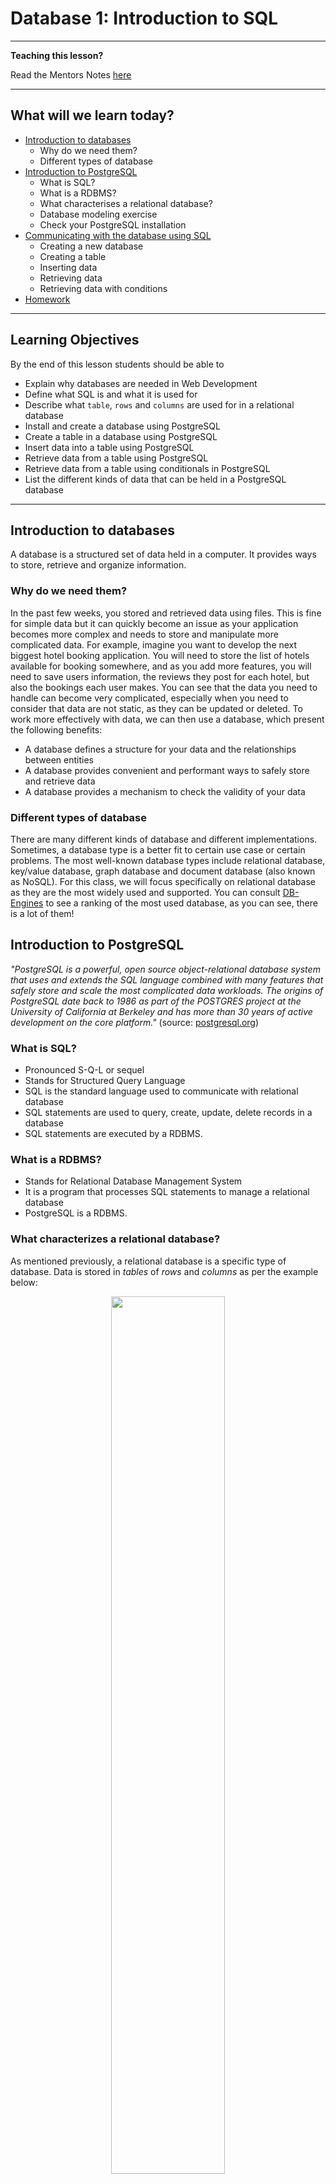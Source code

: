 # Database 1: Introduction to SQL

---

**Teaching this lesson?**

Read the Mentors Notes [here](./mentors.md)

---

## What will we learn today?

- [Introduction to databases](#introduction-to-databases)
  - Why do we need them?
  - Different types of database
- [Introduction to PostgreSQL](#introduction-to-postgresql)
  - What is SQL?
  - What is a RDBMS?
  - What characterises a relational database?
  - Database modeling exercise
  - Check your PostgreSQL installation
- [Communicating with the database using SQL](#communicating-with-the-database-using-sql)
  - Creating a new database
  - Creating a table
  - Inserting data
  - Retrieving data
  - Retrieving data with conditions
- [Homework](#homework)

---

## Learning Objectives

By the end of this lesson students should be able to

- Explain why databases are needed in Web Development
- Define what SQL is and what it is used for
- Describe what `table`, `rows` and `columns` are used for in a relational database
- Install and create a database using PostgreSQL
- Create a table in a database using PostgreSQL
- Insert data into a table using PostgreSQL
- Retrieve data from a table using PostgreSQL
- Retrieve data from a table using conditionals in PostgreSQL
- List the different kinds of data that can be held in a PostgreSQL database

---

## Introduction to databases

A database is a structured set of data held in a computer. It provides ways to store, retrieve and organize information.

### Why do we need them?

In the past few weeks, you stored and retrieved data using files. This is fine for simple data but it can quickly become an issue as your application becomes more complex and needs to store and manipulate more complicated data. For example, imagine you want to develop the next biggest hotel booking application. You will need to store the list of hotels available for booking somewhere, and as you add more features, you will need to save users information, the reviews they post for each hotel, but also the bookings each user makes. You can see that the data you need to handle can become very complicated, especially when you need to consider that data are not static, as they can be updated or deleted. To work more effectively with data, we can then use a database, which present the following benefits:

- A database defines a structure for your data and the relationships between entities
- A database provides convenient and performant ways to safely store and retrieve data
- A database provides a mechanism to check the validity of your data

### Different types of database

There are many different kinds of database and different implementations. Sometimes, a database type is a better fit to certain use case or certain problems. The most well-known database types include relational database, key/value database, graph database and document database (also known as NoSQL). For this class, we will focus specifically on relational database as they are the most widely used and supported. You can consult [DB-Engines](https://db-engines.com/en/ranking) to see a ranking of the most used database, as you can see, there is a lot of them!

## Introduction to PostgreSQL

_"PostgreSQL is a powerful, open source object-relational database system that uses and extends the SQL language combined with many features that safely store and scale the most complicated data workloads. The origins of PostgreSQL date back to 1986 as part of the POSTGRES project at the University of California at Berkeley and has more than 30 years of active development on the core platform."_ (source: [postgresql.org](https://www.postgresql.org/about/))

### What is SQL?

- Pronounced S-Q-L or sequel
- Stands for Structured Query Language
- SQL is the standard language used to communicate with relational database
- SQL statements are used to query, create, update, delete records in a database
- SQL statements are executed by a RDBMS.

### What is a RDBMS?

- Stands for Relational Database Management System
- It is a program that processes SQL statements to manage a relational database
- PostgreSQL is a RDBMS.

### What characterizes a relational database?

As mentioned previously, a relational database is a specific type of database. Data is stored in _tables_ of _rows_ and _columns_ as per the example below:

<!-- ![table-diagram](table-diagram.png) -->
<p align="center">
  <img src="table-diagram.png" display="block" width="60%"/>
</p>

**How about storing everything in one big table as shown below? Why isn't it a good idea?**

A customer could have several bookings. If the customer changes their telephone number, you would have to update every single rows for this customer with their new number, which is more prone to errors. As a general rule, try to avoid duplication of data, and instead design your system in a way that you have a single source of truth for each piece of data. The example below is **NOT** a good solution.

<!-- ![combined-diagram](combined-diagram.png) -->
<p align="center">
  <img src="combined-diagram.png" display="block" width="60%"/>
</p>

### Database modeling exercise

**Scenario:** You've been hired to create a database for a new company which wants to revolutionize the hotel booking market. The first task you've been given is to model how the company would store its data in a database. Here are your requirements:

- The company wants to store in the database all the hotels available on their website
- For each hotel, the company wants to record the name of the hotel, the number of rooms and the zipcode.
- The company also needs to store the information of customers who registered on their website with a name, an email and an address.
- Customers need to be able to record their bank details which consist of an account number and a sort code.
- Finally, as customers can book a room in an hotel starting on a specific date for a specific number of nights, the company wants to store the bookings.

With mentors help, model the database for this company. In particular, show the different entities, fields and relationships between each entity.

### Check your PostgreSQL installation

Open a terminal in your laptop and verify the command `psql -V` returns the version of PostgreSQL. In psql, you can type use the command `help` to show the help menu. Within the command prompt, you can enter SQL statements and run them against PostgreSQL. To quit psql, enter the command `\q`.

## Communicating with the database using SQL

All commands in the following need to be entered in a psql command prompt. However, sometimes it's easier to write the code in a file and then load the file with psql. For example, if you write your SQL code in a file called `test.sql`, you can then execute it with `psql -d DATABASE_NAME -f test.sql`.

### Creating a new database

In a terminal, create a new database named `cyf_hotels` with the following command:

```sql
createdb cyf_hotels
```

Then connect to your database with:

```sql
psql cyf_hotels
```

### Creating a table

Data are stored in tables. Let's first create a `customers` table to hold the details of customers.

```sql
CREATE TABLE customers (
  id        SERIAL PRIMARY KEY,
  name      VARCHAR(30) NOT NULL,
  email     VARCHAR(120) NOT NULL,
  address   VARCHAR(120),
  city      VARCHAR(30),
  postcode  VARCHAR(12),
  country   VARCHAR(20)
);
```

Few things to mention from the SQL statement above:

- `SERIAL PRIMARY KEY` defines the column `id` as a unique identifier for each row. Moreover, this identifier will automatically incremented every time data is inserted. `id` is called the primary key of the table `customers`.
- `VARCHAR(20)` defines the column to hold text data with a maximum length of 20 characters
- `NOT NULL` defines the column as not nullable, which means that you must set a value.
- Other useful types include `INT`, `TEXT`, `BOOLEAN` and `DATE`.
- The database will reject any values which don't match the type.

#### Exercise 1

- Create the `customers` table in the `cyf_hotels` database.
- Verify that the table `customers` is created with the psql command `\dt` which lists the existing tables.
- Display the table `customers` definition with the command `\d customers` and verify that it matches what you expect.
- Create a new table `hotels` in the `cyf_hotels` database with the following columns: an `id`, a `name`, the number of `rooms` and the hotel `postcode`. Use the commands above to verify that the table is correctly created.

Now that we have a table to store `customers` and a table to store `hotels`, we can create a table to hold the bookings of customers for an hotel with the checkin date and the number of nights they intend to stay:

```sql
CREATE TABLE bookings (
  id               SERIAL PRIMARY KEY,
  customer_id      INT REFERENCES customers(id),
  hotel_id         INT REFERENCES hotels(id),
  checkin_date     DATE NOT NULL,
  nights           INT NOT NULL
);
```

In the above, `customer_id` and `hotel_id` are called **foreign keys** as they reference an id from a different table. This set a very strong constraint as you will not be able to create a booking for a customer id which does not exist in the customers table!

#### Exercise 2

- Create the table `bookings` in your `cyf_hotels` database and verify that it is correctly created.

### Inserting data

Once your `customers`, `hotels` and `bookings` table are created, you can insert data with the following SQL statements:

```sql
INSERT INTO customers (name, email, address, city, postcode, country) VALUES ('John Smith','j.smith@johnsmith.org','11 New Road','Liverpool','L10 2AB','UK');
INSERT INTO hotels (name, rooms, postcode) VALUES ('Triple Point Hotel', 10, 'CM194JS');
INSERT INTO bookings (customer_id, hotel_id, checkin_date, nights) VALUES (1, 1, '2019-10-01', 2);
```

The data you insert should be of the same type with your table definition. For example, the following insert statement will **fail**:

```sql
INSERT INTO bookings (customer_id, hotel_id, checkin_date, nights) VALUES (1, 1, '2019-14-01', 2);
```

#### Exercise 3

- Run the 3 SQL statements above.
- Insert yourself in the `customers` table.
- Insert the following 3 hotels in the `hotels` table:
  - The `Triple Point Hotel` has 10 rooms, its postcode is `CM194JS`
  - The `Royal Cosmos Hotel` has 5 rooms, its postcode is `TR209AX`
  - The `Pacific Petal Motel` has 15 rooms, its postcode is `BN180TG`
- Try to insert a booking for a customer id which does not exist in the `customers` table (for example ID `100`). What is happening and why?

### Retrieving data

Previously, you have inserted data in your tables. How do you make sure these data have been inserted correctly? The following SQL statement is used to request data from a specific table:

```sql
SELECT * FROM customers;
```

#### Exercise 4

- Use the above SQL statement to display all the data inserted in the `customers` table.
- Use the above SQL statement to display all the data inserted in the `hotels` table.
- Use the above SQL statement to display all the data inserted in the `bookings` table.

### Retrieving data with conditions

Actually, the `SELECT` statement is very powerful and you will see you can request a lot of different things with it. Have you seen the `*` character in the SQL statement above? It means that you want to see the data for all the columns of the table. What if you want to only return specific columns? For example, to retrieve all customers `name` and `address` from the table `customers`:

```sql
SELECT name,address FROM customers;
```

Sometimes, you want to retrieve only data which verify a specific condition. In this case, you can use a `WHERE` clause. For example, to retrieve all hotels having more than 7 rooms:

```sql
SELECT * FROM hotels WHERE rooms > 7;
```

To retrieve the customer name and address with id 1:

```sql
SELECT name,address FROM customers WHERE id = 1;
```

To retrieve all the bookings starting after 2019/10/01:

```sql
SELECT * FROM bookings WHERE checkin_date > '2019/10/01';
```

To retrieve all the bookings starting after 2019/10/01 for a minimum of 2 nights:

```sql
SELECT * FROM bookings WHERE checkin_date > '2019/10/01' AND nights >= 2;
```

To retrieve all the hotels with the postcode `CM194JS` or `TR209AX`:

```sql
SELECT * FROM hotels WHERE postcode = 'CM194JS' OR postcode = 'TR209AX';
```

#### Exercise 5

- Execute the file [`cyf_hotels_exercise5.sql`](./cyf_hotels_exercise5.sql) which will reset your existing tables and insert more data in the `customers`, `hotels` and `bookings` tables. (hint: in the terminal, use `psql -d cyf_hotels -f cyf_hotels_exercise5.sql`).
- Retrieve all information for the customer Laurence Lebihan.
- Retrieve all customers name living in UK.
- Retrieve the address, city and postcode of Melinda Marsh.
- Retrieve all hotels located in the postcode DGQ127.
- Retrieve all hotels with more than 11 rooms.
- Retrieve all hotels with more than 6 rooms but less than 15 rooms.
- Retrieve all hotels with exactly 10 rooms or 20 rooms.
- Retrieve all bookings for customer id 1.
- Retrieve all bookings for more than 4 nights.
- Retrieve all bookings starting in 2020.
- Retrieve all bookings before 2020 for less than 4 nights.

## Homework

All of the homework can be found in [this repository](https://github.com/CodeYourFuture/Databases-Homework).

### Submission

Fork and clone the repository above to get the homework for this week.

Create a new branch from `Master` to start working on this weeks homework. It should be called `[YOUR_NAME]/Week1`.

When you have completed the homework create a pull request back to the `CodeYourFuture/Databases-Homework` repository so your teach can feedback on it.

### Tasks

You should complete all of the tasks in **Week 1** of the [Database Homework repository](https://github.com/CodeYourFuture/Databases-Homework).
